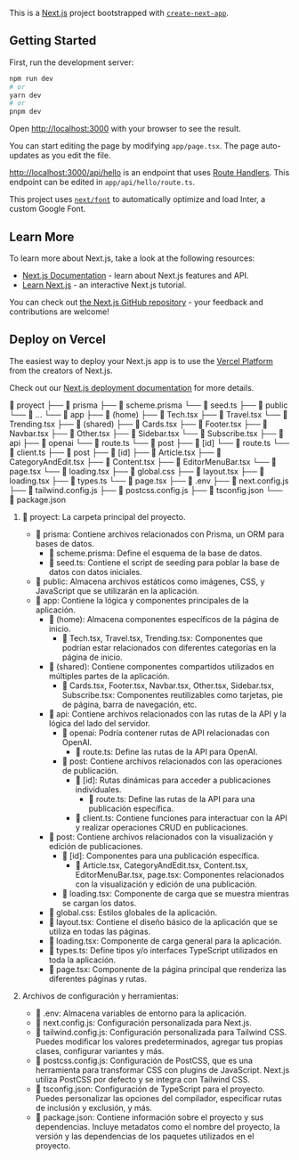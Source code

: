 This is a [Next.js](https://nextjs.org/) project bootstrapped with [`create-next-app`](https://github.com/vercel/next.js/tree/canary/packages/create-next-app).

## Getting Started

First, run the development server:

```bash
npm run dev
# or
yarn dev
# or
pnpm dev
```

Open [http://localhost:3000](http://localhost:3000) with your browser to see the result.

You can start editing the page by modifying `app/page.tsx`. The page auto-updates as you edit the file.

[http://localhost:3000/api/hello](http://localhost:3000/api/hello) is an endpoint that uses [Route Handlers](https://beta.nextjs.org/docs/routing/route-handlers). This endpoint can be edited in `app/api/hello/route.ts`.

This project uses [`next/font`](https://nextjs.org/docs/basic-features/font-optimization) to automatically optimize and load Inter, a custom Google Font.

## Learn More

To learn more about Next.js, take a look at the following resources:

- [Next.js Documentation](https://nextjs.org/docs) - learn about Next.js features and API.
- [Learn Next.js](https://nextjs.org/learn) - an interactive Next.js tutorial.

You can check out [the Next.js GitHub repository](https://github.com/vercel/next.js/) - your feedback and contributions are welcome!

## Deploy on Vercel

The easiest way to deploy your Next.js app is to use the [Vercel Platform](https://vercel.com/new?utm_medium=default-template&filter=next.js&utm_source=create-next-app&utm_campaign=create-next-app-readme) from the creators of Next.js.

Check out our [Next.js deployment documentation](https://nextjs.org/docs/deployment) for more details.

📁 proyect
├── 📁 prisma
├── 📄 scheme.prisma
└── 📄 seed.ts
├── 📁 public
└── 📄 ...
└── 📁 app
├── 📁 (home)
├── 📄 Tech.tsx
├── 📄 Travel.tsx
└── 📄 Trending.tsx
├── 📁 (shared)
├── 📄 Cards.tsx
├── 📄 Footer.tsx
├── 📄 Navbar.tsx
├── 📄 Other.tsx
├── 📄 Sidebar.tsx
└── 📄 Subscribe.tsx
├── 📁 api
├── 📁 openai
└── 📄 route.ts
└── 📁 post
├── 📁 [id]
└── 📄 route.ts
└── 📄 client.ts
├── 📁 post
├── 📁 [id]
├── 📄 Article.tsx
├── 📄 CategoryAndEdit.tsx
├── 📄 Content.tsx
├── 📄 EditorMenuBar.tsx
└── 📄 page.tsx
└── 📄 loading.tsx
├── 📄 global.css
├── 📄 layout.tsx
├── 📄 loading.tsx
├── 📄 types.ts
└── 📄 page.tsx
├── 📄 .env
├── 📄 next.config.js
├── 📄 tailwind.config.js
├── 📄 postcss.config.js
├── 📄 tsconfig.json
└── 📄 package.json

1. 📁 proyect: La carpeta principal del proyecto.

   - 📁 prisma: Contiene archivos relacionados con Prisma, un ORM para bases de datos.
     - 📄 scheme.prisma: Define el esquema de la base de datos.
     - 📄 seed.ts: Contiene el script de seeding para poblar la base de datos con datos iniciales.
   - 📁 public: Almacena archivos estáticos como imágenes, CSS, y JavaScript que se utilizarán en la aplicación.
   - 📁 app: Contiene la lógica y componentes principales de la aplicación.
     - 📁 (home): Almacena componentes específicos de la página de inicio.
       - 📄 Tech.tsx, Travel.tsx, Trending.tsx: Componentes que podrían estar relacionados con diferentes categorías en la página de inicio.
     - 📁 (shared): Contiene componentes compartidos utilizados en múltiples partes de la aplicación.
       - 📄 Cards.tsx, Footer.tsx, Navbar.tsx, Other.tsx, Sidebar.tsx, Subscribe.tsx: Componentes reutilizables como tarjetas, pie de página, barra de navegación, etc.
     - 📁 api: Contiene archivos relacionados con las rutas de la API y la lógica del lado del servidor.
       - 📁 openai: Podría contener rutas de API relacionadas con OpenAI.
         - 📄 route.ts: Define las rutas de la API para OpenAI.
       - 📁 post: Contiene archivos relacionados con las operaciones de publicación.
         - 📁 [id]: Rutas dinámicas para acceder a publicaciones individuales.
           - 📄 route.ts: Define las rutas de la API para una publicación específica.
         - 📄 client.ts: Contiene funciones para interactuar con la API y realizar operaciones CRUD en publicaciones.
     - 📁 post: Contiene archivos relacionados con la visualización y edición de publicaciones.
       - 📁 [id]: Componentes para una publicación específica.
         - 📄 Article.tsx, CategoryAndEdit.tsx, Content.tsx, EditorMenuBar.tsx, page.tsx: Componentes relacionados con la visualización y edición de una publicación.
       - 📄 loading.tsx: Componente de carga que se muestra mientras se cargan los datos.
     - 📄 global.css: Estilos globales de la aplicación.
     - 📄 layout.tsx: Contiene el diseño básico de la aplicación que se utiliza en todas las páginas.
     - 📄 loading.tsx: Componente de carga general para la aplicación.
     - 📄 types.ts: Define tipos y/o interfaces TypeScript utilizados en toda la aplicación.
     - 📄 page.tsx: Componente de la página principal que renderiza las diferentes páginas y rutas.

2. Archivos de configuración y herramientas:
   - 📄 .env: Almacena variables de entorno para la aplicación.
   - 📄 next.config.js: Configuración personalizada para Next.js.
   - 📄 tailwind.config.js: Configuración personalizada para Tailwind CSS. Puedes modificar los valores predeterminados, agregar tus propias clases, configurar variantes y más.
   - 📄 postcss.config.js: Configuración de PostCSS, que es una herramienta para transformar CSS con plugins de JavaScript. Next.js utiliza PostCSS por defecto y se integra con Tailwind CSS.
   - 📄 tsconfig.json: Configuración de TypeScript para el proyecto. Puedes personalizar las opciones del compilador, especificar rutas de inclusión y exclusión, y más.
   - 📄 package.json: Contiene información sobre el proyecto y sus dependencias. Incluye metadatos como el nombre del proyecto, la versión y las dependencias de los paquetes utilizados en el proyecto.
